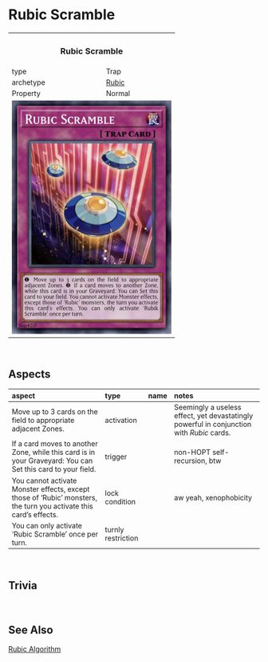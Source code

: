 # Rubic Scramble

<table>
  <tr>
    <th colspan="2"> <h3> Rubic Scramble </h3> </th>
  </tr>
  <tr>
    <td> type </td>
    <td> Trap </td>
  </tr>
  <tr>
    <td> archetype </td>
    <td> <a href="../../../archetypes/Rubic.md">Rubic</a> </td>
  </tr>
  <tr>
    <td> Property </td>
    <td> Normal </td>
  </tr>
  <tr>
    <td colspan="2"> <img src="../../../.assets/cards/traps/Rubic Scramble.png" width="320px"> </td>
  </tr>
</table>


<br>


## Aspects

| aspect | type | name | notes |
| :----- | :--- | :--- | :---- |
| Move up to 3 cards on the field to appropriate adjacent Zones. | activation | | Seemingly a useless effect, yet devastatingly powerful in conjunction with *Rubic* cards.
| If a card moves to another Zone, while this card is in your Graveyard: You can Set this card to your field. | trigger | | non-HOPT self-recursion, btw |
| You cannot activate Monster effects, except those of ‘Rubic’ monsters, the turn you activate this card’s effects. | lock condition | | aw yeah, xenophobicity |
| You can only activate ‘Rubic Scramble’ once per turn. | turnly restriction | | |


<br>


## Trivia


<br>


## See Also

[Rubic Algorithm](../spells/Rubic%20Algorithm.md)  
